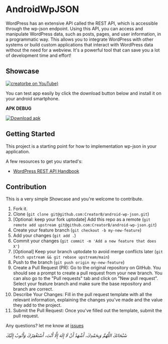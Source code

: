 # AndroidWpJSON

WordPress has an extensive API called the REST API, which is accessible through the wp-json endpoint. Using this API, you can access and manipulate WordPress data, such as posts, pages, and user information, in a programmatic way. This allows you to integrate WordPress with other systems or build custom applications that interact with WordPress data without the need for a webview. It's a powerful tool that can save you a lot of development time and effort!

## Showcase

[![creatorbe on YouTube](https://i.ytimg.com/vi/rXyFc4fKaUg/maxresdefault.jpg))](https://youtube.com/shorts/rXyFc4fKaUg "Android WP JSON")

You can test app easily by click the download button below and install it on your android smartphone.

<!-- BEGIN LATEST DOWNLOAD BUTTON -->
**APK DEBUG**

[![Download apk](https://custom-icon-badges.demolab.com/badge/-Download-blue?style=for-the-badge&logo=download&logoColor=white "Download apk")](https://raw.githubusercontent.com/CreatorB/android-wp-json/main/showcase/app-debug.apk)
<!-- END LATEST DOWNLOAD BUTTON -->

## Getting Started

This project is a starting point for how to implementation wp-json in your application.

A few resources to get you started's:

- [WordPress REST API Handbook](https://developer.wordpress.org/rest-api/reference/posts/)

## Contribution

This is a very simple Showcase and you're welcome to contribute.

1. Fork it.
2. Clone (`git clone git@github.com:CreatorB/android-wp-json.git`) 
3. [Optional: keep your fork uptodate] Add this repo as a remote (`git remote add upstream git@github.com:CreatorB/android-wp-json.git`)
4. Create your feature branch (`git checkout -b my-new-feature`)
5. Add your changes (`git add .`)
6. Commit your changes (`git commit -m 'Add a new feature that does X'`)
7. [Optional] Keep your branch uptodate to avoid merge conflicts later (`git fetch upstream && git rebase upstream/main`)
8. Push to the branch (`git push origin my-new-feature`)
9. Create a Pull Request (PR): Go to the original repository on GitHub. You should see a prompt to create a pull request from your new branch. You can also go to the "Pull requests" tab and click on "New pull request". Select your feature branch and make sure the base repository and branch are correct.
10. Describe Your Changes: Fill in the pull request template with all the relevant information, explaining the changes you've made and the value they add to the project.
11. Submit the Pull Request: Once you've filled out the template, submit the pull request.

Any questions? let me know at [issues](https://github.com/CreatorB/android-wp-json/issues)

_سُبْحَانَكَ اللَّهُمَّ وَبِحَمْدِكَ، أَشْهَدُ أَنْ لَا إِلَهَ إِلَّا أَنْتَ، أَسْتَغْفِرُكَ وَأَتُوبُ إِلَيْكَ_